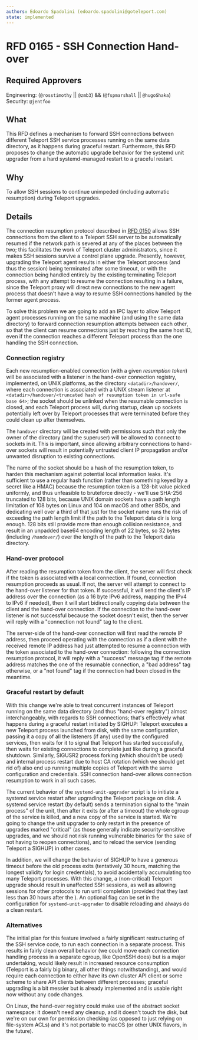 ```yaml
---
authors: Edoardo Spadolini (edoardo.spadolini@goteleport.com)
state: implemented
---
```


# RFD 0165 - SSH Connection Hand-over

## Required Approvers

Engineering: (`@rosstimothy` || `@zmb3`) && (`@fspmarshall` || `@hugoShaka`)
Security: `@jentfoo`

## What

This RFD defines a mechanism to forward SSH connections between different Teleport SSH service processes running on the same data directory, as it happens during graceful restart. Furthermore, this RFD proposes to change the automatic upgrade behavior for the systemd unit upgrader from a hard systemd-managed restart to a graceful restart.

## Why

To allow SSH sessions to continue unimpeded (including automatic resumption) during Teleport upgrades.

## Details

The connection resumption protocol described in [RFD 0150][rfd0150] allows SSH connections from the client to a Teleport SSH server to be automatically resumed if the network path is severed at any of the places between the two; this facilitates the work of Teleport cluster administrators, since it makes SSH sessions survive a control plane upgrade. Presently, however, upgrading the Teleport agent results in either the Teleport process (and thus the session) being terminated after some timeout, or with the connection being handled entirely by the existing terminating Teleport process, with any attempt to resume the connection resulting in a failure, since the Teleport proxy will direct new connections to the new agent process that doesn't have a way to resume SSH connections handled by the former agent process.

To solve this problem we are going to add an IPC layer to allow Teleport agent processes running on the same machine (and using the same data directory) to forward connection resumption attempts between each other, so that the client can resume connections just by reaching the same host ID, even if the connection reaches a different Teleport process than the one handling the SSH connection.

[rfd0150]: https://github.com/gravitational/teleport/blob/master/rfd/0150-ssh-connection-resumption.md

### Connection registry

Each new resumption-enabled connection (with a given _resumption token_) will be associated with a listener in the hand-over connection registry, implemented, on UNIX platforms, as the directory `<datadir>/handover/`, where each connection is associated with a UNIX stream listener at `<datadir>/handover/<truncated hash of resumption token in url-safe base 64>`; the socket should be unlinked when the resumable connection is closed, and each Teleport process will, during startup, clean up sockets potentially left over by Teleport processes that were terminated before they could clean up after themselves.

The `handover` directory will be created with permissions such that only the owner of the directory (and the superuser) will be allowed to connect to sockets in it. This is important, since allowing arbitrary connections to hand-over sockets will result in potentially untrusted client IP propagation and/or unwanted disruption to existing connections.

The name of the socket should be a hash of the resumption token, to harden this mechanism against potential local information leaks. It's sufficient to use a regular hash function (rather than something keyed by a secret like a HMAC) because the resumption token is a 128-bit value picked uniformly, and thus unfeasible to bruteforce directly - we'll use SHA-256 truncated to 128 bits, because UNIX domain sockets have a path length limitation of 108 bytes on Linux and 104 on macOS and other BSDs, and dedicating well over a third of that just for the socket name runs the risk of exceeding the path length limit if the path to the Teleport data dir is long enough. 128 bits still provide more than enough collision resistance, and result in an unpadded base64 encoding length of 22 bytes, so 32 bytes (including `/handover/`) over the length of the path to the Teleport data directory.

### Hand-over protocol

After reading the resumption token from the client, the server will first check if the token is associated with a local connection. If found, connection resumption proceeds as usual. If not, the server will attempt to connect to the hand-over listener for that token. If successful, it will send the client's IP address over the connection (as a 16 byte IPv6 address, mapping the IPv4 to IPv6 if needed), then it will start bidirectionally copying data between the client and the hand-over connection. If the connection to the hand-over listener is not successful because the socket doesn't exist, then the server will reply with a "connection not found" tag to the client.

The server-side of the hand-over connection will first read the remote IP address, then proceed operating with the connection as if a client with the received remote IP address had just attempted to resume a connection with the token associated to the hand-over connection: following the connection resumption protocol, it will reply with a "success" message tag if the remote address matches the one of the resumable connection, a "bad address" tag otherwise, or a "not found" tag if the connection had been closed in the meantime.

### Graceful restart by default

With this change we're able to treat concurrent instances of Teleport running on the same data directory (and thus "hand-over registry") almost interchangeably, with regards to SSH connections; that's effectively what happens during a graceful restart initiated by SIGHUP: Teleport executes a new Teleport process launched from disk, with the same configuration, passing it a copy of all the listeners (if any) used by the configured services, then waits for it to signal that Teleport has started successfully, then waits for existing connections to complete just like during a graceful shutdown. Similarly, SIGUSR2 process forking (which shouldn't be used) and internal process restart due to host CA rotation (which we should get rid of) also end up running multiple copies of Teleport with the same configuration and credentials. SSH connection hand-over allows connection resumption to work in all such cases.

The current behavior of the `systemd-unit-upgrader` script is to initiate a systemd service restart after upgrading the Teleport package on disk. A systemd service restart (by default) sends a termination signal to the "main process" of the unit, then after it exits (or after a timeout) the whole cgroup of the service is killed, and a new copy of the service is started. We're going to change the unit upgrader to only restart in the presence of upgrades marked "critical" (as those generally indicate security-sensitive upgrades, and we should not risk running vulnerable binaries for the sake of not having to reopen connections), and to reload the service (sending Teleport a SIGHUP) in other cases.

In addition, we will change the behavior of SIGHUP to have a generous timeout before the old process exits (tentatively 30 hours, matching the longest validity for login credentials), to avoid accidentally accumulating too many Teleport processes. With this change, a (non-critical) Teleport upgrade should result in unaffected SSH sessions, as well as allowing sessions for other protocols to run until completion (provided that they last less than 30 hours after the ). An optional flag can be set in the configuration for `systemd-unit-upgrader` to disable reloading and always do a clean restart.

### Alternatives

The initial plan for this feature involved a fairly significant restructuring of the SSH service code, to run each connection in a separate process. This results in fairly clean overall behavior (we could move each connection handling process in a separate cgroup, like OpenSSH does) but is a major undertaking, would likely result in increased resource consumption (Teleport is a fairly big binary, all other things notwithstanding), and would require each connection to either have its own cluster API client or some scheme to share API clients between different processes; graceful upgrading is a bit messier but is already implemented and is usable right now without any code changes.

On Linux, the hand-over registry could make use of the abstract socket namespace: it doesn't need any cleanup, and it doesn't touch the disk, but we're on our own for permission checking (as opposed to just relying on file-system ACLs) and it's not portable to macOS (or other UNIX flavors, in the future).
